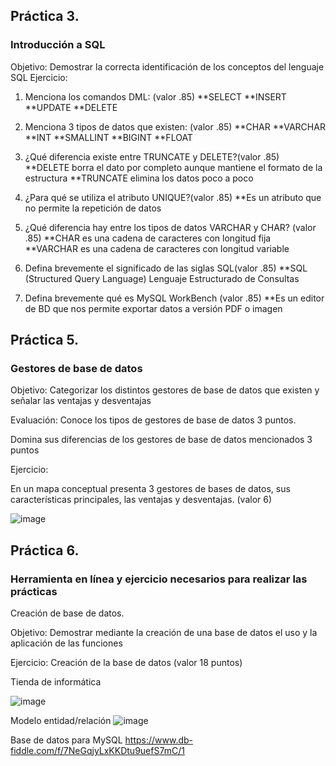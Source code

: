 ## Práctica 3.
### Introducción a SQL
Objetivo: Demostrar la correcta identificación de los conceptos del lenguaje SQL
Ejercicio:

1. Menciona los comandos DML: (valor .85)
**SELECT
**INSERT
**UPDATE
**DELETE

2. Menciona 3 tipos de datos que existen: (valor .85)
**CHAR
**VARCHAR
**INT
**SMALLINT
**BIGINT
**FLOAT

3. ¿Qué diferencia existe entre TRUNCATE y DELETE?(valor .85)
**DELETE borra el dato por completo aunque mantiene el formato de la estructura
**TRUNCATE elimina los datos poco a poco 

4. ¿Para qué se utiliza el atributo UNIQUE?(valor .85)
**Es un atributo que no permite la repetición de datos

5. ¿Qué diferencia hay entre los tipos de datos VARCHAR y CHAR? (valor .85)
**CHAR es una cadena de caracteres con longitud fija
**VARCHAR es una cadena de caracteres con longitud variable

6. Defina brevemente el significado de las siglas SQL(valor .85)
**SQL (Structured Query Language) Lenguaje Estructurado de Consultas

7. Defina brevemente qué es MySQL WorkBench (valor .85)
**Es un editor de BD que nos permite exportar datos a versión PDF o imagen

## Práctica 5.
### Gestores de base de datos

Objetivo: Categorizar los distintos gestores de base de datos que existen y señalar las
ventajas y desventajas

Evaluación: Conoce los tipos de gestores de base de datos 3 puntos.

Domina sus diferencias de los gestores de base de datos mencionados 3 puntos

Ejercicio:

En un mapa conceptual presenta 3 gestores de bases de datos, sus características
principales, las ventajas y desventajas. (valor 6)

![image](https://user-images.githubusercontent.com/91554777/170415427-e2b7321b-a97f-43b0-ac24-6e506c307e6b.png)

## Práctica 6.
### Herramienta en línea y ejercicio necesarios para realizar las prácticas

Creación de base de datos.

Objetivo: Demostrar mediante la creación de una base de datos el uso y la aplicación de
las funciones

Ejercicio: Creación de la base de datos (valor 18 puntos)

Tienda de informática

![image](https://user-images.githubusercontent.com/91554777/170415101-717bca19-3644-46a9-8a57-8d5940c5d283.png)








Modelo entidad/relación
![image](https://user-images.githubusercontent.com/99224635/177014605-b3962586-9a4b-4176-8b44-cd800e35fe75.png)




Base de datos para MySQL
https://www.db-fiddle.com/f/7NeGqjyLxKKDtu9uefS7mC/1
